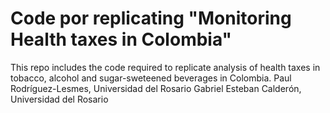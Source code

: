 # Code por replicating "Monitoring Health taxes in Colombia"  
This repo includes the code required to replicate analysis of health taxes in tobacco, alcohol and sugar-sweteened beverages in Colombia. 
Paul Rodríguez-Lesmes, Universidad del Rosario 
Gabriel Esteban Calderón, Universidad del Rosario
